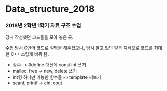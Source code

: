 # Data_structure_2018

### 2018년 2학년 1학기 자료 구조 수업
당시 작성했던 코드들을 모아 놓은 곳.

수업 당시 C언어 코드로 설명을 해주셨으나, 당시 알고 있던 얕은 지식으로
코드를 최대한 C++ 스럽게 바꿔 봄.

- 상수 -> #define 대신에 const int 쓰기
- malloc, free -> new, delete 쓰기
- int형 하나만 가능한 함수들 -> template 써보기
- scanf, printf -> cin, cout

